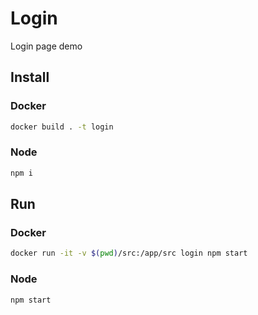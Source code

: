# Login
Login page demo

## Install

### Docker
```bash
docker build . -t login
```

### Node
```bash
npm i
```

## Run

### Docker
```bash
docker run -it -v $(pwd)/src:/app/src login npm start
```

### Node
```bash
npm start
```
